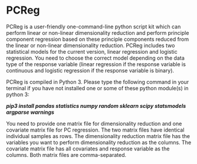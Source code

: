 # PCReg

PCReg is a user-friendly one-command-line python script kit which can perform linear or non-linear dimensionality reduction and perform principle component regression based on these principle components reduced from the linear or non-linear dimensionality reduction. PCReg includes two statistical models for the current version, linear regression and logistic regression. You need to choose the correct model depending on the data type of the response variable (linear regression if the response variable is continuous and logistic regression if the response variable is binary).

PCReg is compiled in Python 3. Please type the following command in your terminal if you have not installed one or some of these python module(s) in python 3:

***pip3 install pandas statistics numpy random sklearn scipy statsmodels argparse warnings***

You need to provide one matrix file for dimensionality reduction and one covariate matrix file for PC regression. The two matrix files have identical individual samples as rows. The dimensionality reduction matrix file has the variables you want to perform dimensionality reduction as the columns. The covariate matrix file has all covariates and response variable as the columns. Both matrix files are comma-separated.
